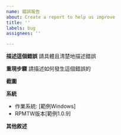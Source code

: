 ```yaml
---
name: 錯誤報告
about: Create a report to help us improve
title: ''
labels: bug
assignees: ''

---
```


**描述這個錯誤**
請具體且清楚地描述錯誤

**重現步驟**
請描述如何發生這個錯誤的

**截圖**

**系統**
 - 作業系統: [範例Windows]
 - RPMTW版本[範例1.0.9]

**其他敘述**
